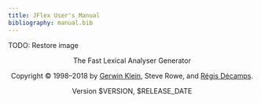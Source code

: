 ```yaml
---
title: JFlex User's Manual
bibliography: manual.bib
---
```


TODO: Restore image

<center>

The Fast Lexical Analyser Generator

Copyright © 1998–2018 by 
[Gerwin Klein](http://www.doclsf.de), Steve Rowe, and 
[Régis Décamps](http://regis.decamps.info/).

Version $VERSION, $RELEASE_DATE
</center>

